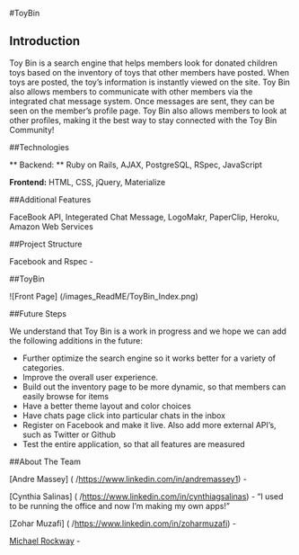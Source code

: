 
#ToyBin

## Introduction

Toy Bin is a search engine that helps members look for donated children toys based on the inventory of toys that other members have posted. When toys are posted, the toy’s information is instantly viewed on the site. Toy Bin also allows members to communicate with other members via the integrated chat message system. Once messages are sent, they can be seen on the member’s profile page. Toy Bin also allows members to look at other profiles, making it the best way to stay connected with the Toy Bin Community! 

##Technologies


** Backend: ** Ruby on Rails, AJAX, PostgreSQL, RSpec, JavaScript


**Frontend:** HTML, CSS, jQuery, Materialize

##Additional Features 

FaceBook API, Integerated Chat Message, LogoMakr, PaperClip, Heroku, Amazon Web Services 


##Project Structure

Facebook and Rspec - 


##ToyBin 

![Front Page]
(/images_ReadME/ToyBin_Index.png)


##Future Steps

We understand that Toy Bin is a work in progress and we hope we can add the following additions in the future: 

*	Further optimize the search engine so it works better for a variety of categories. 
*	Improve the overall user experience. 
*	Build out the inventory page to be more dynamic, so that members can easily browse for items
*	Have a better theme layout and color choices
*	Have chats page click into particular chats in the inbox
*	Register on Facebook and make it live. Also add more external API’s, such as Twitter or Github 
*	Test the entire application, so that all features are measured


##About The Team 

[Andre Massey] ( /https://www.linkedin.com/in/andremassey1) - 


[Cynthia Salinas] ( /https://www.linkedin.com/in/cynthiagsalinas) - “I used to be running the office and now I’m making my own apps!”

[Zohar Muzafi] ( /https://www.linkedin.com/in/zoharmuzafi) - 
	

[Michael Rockway](#https://www.linkedin.com/in/mrockway) - 


